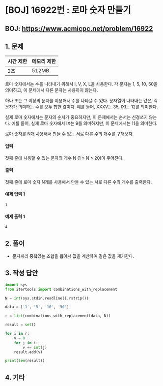 #  [BOJ] 16922번 : 로마 숫자 만들기

## BOJ: https://www.acmicpc.net/problem/16922

## 1. 문제

|시간 제한| 메모리 제한| 
|:----|:----|
|2초|512MB|

로마 숫자에서는 수를 나타내기 위해서 I, V, X, L을 사용한다. 각 문자는 1, 5, 10, 50을 의미하고, 이 문제에서 다른 문자는 사용하지 않는다.

하나 또는 그 이상의 문자를 이용해서 수를 나타낼 수 있다. 문자열이 나타내는 값은, 각 문자가 의미하는 수를 모두 합한 값이다. 예를 들어, XXXV는 35, IXI는 12를 의미한다.

실제 로마 숫자에서는 문자의 순서가 중요하지만, 이 문제에서는 순서는 신경쓰지 않는다. 예를 들어, 실제 로마 숫자에서 IX는 9를 의미하지만, 이 문제에서는 11을 의미한다.

로마 숫자를 N개 사용해서 만들 수 있는 서로 다른 수의 개수를 구해보자.

#### 입력

첫째 줄에 사용할 수 있는 문자의 개수 N (1 ≤ N ≤ 20)이 주어진다.

#### 출력

첫째 줄에 로마 숫자 N개를 사용해서 만들 수 있는 서로 다른 수의 개수를 출력한다.

#### 예제 입력 1
```
1
```
#### 예제 출력 1
```
4
```
## 2. 풀이
- 문자끼리 중복있는 조합을 뽑아서 값을 계산하여 같은 값을 제거한다.

## 3. 작성 답안
```python
import sys
from itertools import combinations_with_replacement

N = int(sys.stdin.readline().rstrip())

data = ['1', '5', '10', '50']

r = list(combinations_with_replacement(data, N))

result = set()

for i in r:
	v = 0
	for j in i:
		v += int(j)
	result.add(v)

print(len(result))
```
## 4. 기타
